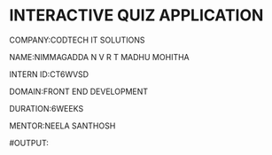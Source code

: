 # INTERACTIVE QUIZ APPLICATION

COMPANY:CODTECH IT SOLUTIONS

NAME:NIMMAGADDA N V R T MADHU MOHITHA

INTERN ID:CT6WVSD

DOMAIN:FRONT END DEVELOPMENT

DURATION:6WEEKS

MENTOR:NEELA SANTHOSH

#OUTPUT:
